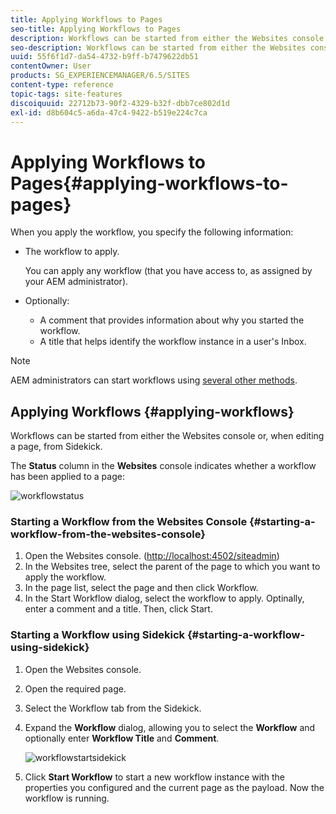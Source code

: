 ```yaml
---
title: Applying Workflows to Pages
seo-title: Applying Workflows to Pages
description: Workflows can be started from either the Websites console or, when editing a page, from Sidekick.
seo-description: Workflows can be started from either the Websites console or, when editing a page, from Sidekick.
uuid: 55f6f1d7-da54-4732-b9ff-b7479622db51
contentOwner: User
products: SG_EXPERIENCEMANAGER/6.5/SITES
content-type: reference
topic-tags: site-features
discoiquuid: 22712b73-90f2-4329-b32f-dbb7ce802d1d
exl-id: d8b604c5-a6da-47c4-9422-b519e224c7ca
---
```

# Applying Workflows to Pages{#applying-workflows-to-pages}

When you apply the workflow, you specify the following information:

* The workflow to apply.

  You can apply any workflow (that you have access to, as assigned by your AEM administrator).
* Optionally:

    * A comment that provides information about why you started the workflow.
    * A title that helps identify the workflow instance in a user's Inbox.

>[!NOTE]
>
>AEM administrators can start workflows using [several other methods](/help/sites-administering/workflows-starting.md).

## Applying Workflows {#applying-workflows}

Workflows can be started from either the Websites console or, when editing a page, from Sidekick.

The **Status** column in the **Websites** console indicates whether a workflow has been applied to a page:

![workflowstatus](assets/workflowstatus.png)

### Starting a Workflow from the Websites Console {#starting-a-workflow-from-the-websites-console}

1. Open the Websites console. ([http://localhost:4502/siteadmin](http://localhost:4502/siteadmin))
1. In the Websites tree, select the parent of the page to which you want to apply the workflow.
1. In the page list, select the page and then click Workflow.
1. In the Start Workflow dialog, select the workflow to apply. Optinally, enter a comment and a title. Then, click Start.

### Starting a Workflow using Sidekick {#starting-a-workflow-using-sidekick}

1. Open the Websites console.
1. Open the required page.
1. Select the Workflow tab from the Sidekick.
1. Expand the **Workflow** dialog, allowing you to select the **Workflow** and optionally enter **Workflow Title** and **Comment**.

   ![workflowstartsidekick](assets/workflowstartsidekick.png)

1. Click **Start Workflow** to start a new workflow instance with the properties you configured and the current page as the payload. Now the workflow is running.
